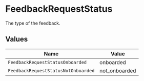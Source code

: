 # FeedbackRequestStatus

The type of the feedback.


## Values

| Name                                | Value                               |
| ----------------------------------- | ----------------------------------- |
| `FeedbackRequestStatusOnboarded`    | onboarded                           |
| `FeedbackRequestStatusNotOnboarded` | not_onboarded                       |